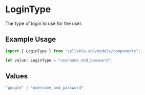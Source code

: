 # LoginType

The type of login to use for the user.

## Example Usage

```typescript
import { LoginType } from "syllable-sdk/models/components";

let value: LoginType = "username_and_password";
```

## Values

```typescript
"google" | "username_and_password"
```